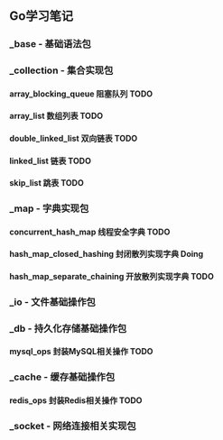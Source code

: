 ## Go学习笔记

### _base - 基础语法包

### _collection - 集合实现包
#### array_blocking_queue 阻塞队列 TODO
#### array_list 数组列表 TODO
#### double_linked_list 双向链表 TODO
#### linked_list 链表 TODO
#### skip_list 跳表 TODO

### _map - 字典实现包

#### concurrent_hash_map 线程安全字典 TODO
#### hash_map_closed_hashing 封闭散列实现字典 Doing
#### hash_map_separate_chaining 开放散列实现字典 TODO

### _io - 文件基础操作包

### _db - 持久化存储基础操作包
#### mysql_ops 封装MySQL相关操作 TODO

### _cache - 缓存基础操作包
#### redis_ops 封装Redis相关操作 TODO

### _socket - 网络连接相关实现包
